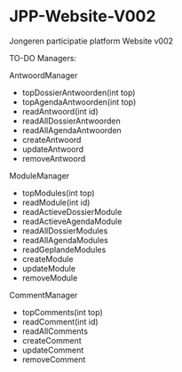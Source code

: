 # JPP-Website-V002
Jongeren participatie platform Website  v002

TO-DO Managers: 

AntwoordManager
- topDossierAntwoorden(int top)
- topAgendaAntwoorden(int top)
- readAntwoord(int id)
- readAllDossierAntwoorden
- readAllAgendaAntwoorden
- createAntwoord
- updateAntwoord
- removeAntwoord

ModuleManager
- topModules(int top)
- readModule(int id)
- readActieveDossierModule
- readActieveAgendaModule
- readAllDossierModules
- readAllAgendaModules
- readGeplandeModules
- createModule
- updateModule
- removeModule

CommentManager
- topComments(int top)
- readComment(int id)
- readAllComments
- createComment
- updateComment
- removeComment
